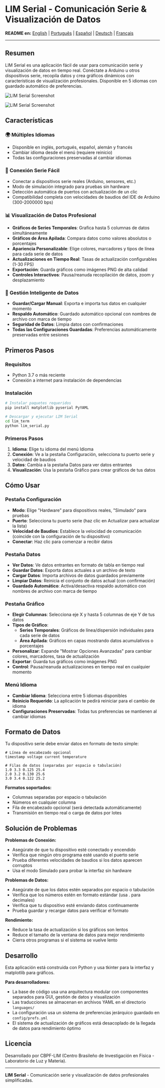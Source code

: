 # LIM Serial - Comunicación Serie & Visualización de Datos

**README en:** [English](../README.md) | [Português](README_pt-br.md) | [Español](README_es.md) | [Deutsch](README_de.md) | [Français](README_fr.md)

---

## Resumen

LIM Serial es una aplicación fácil de usar para comunicación serie y visualización de datos en tiempo real. Conéctate a Arduino u otros dispositivos serie, recopila datos y crea gráficos dinámicos con características de visualización profesionales. Disponible en 5 idiomas con guardado automático de preferencias.

![LIM Serial Screenshot](shot.png)

![LIM Serial Screenshot](shot_stacked.png)

## Características

### 🌍 **Múltiples Idiomas**
- Disponible en inglés, portugués, español, alemán y francés
- Cambiar idioma desde el menú (requiere reinicio)
- Todas las configuraciones preservadas al cambiar idiomas

### 📡 **Conexión Serie Fácil**
- Conectar a dispositivos serie reales (Arduino, sensores, etc.)
- Modo de simulación integrado para pruebas sin hardware
- Detección automática de puertos con actualización de un clic
- Compatibilidad completa con velocidades de baudios del IDE de Arduino (300-2000000 bps)

### 📊 **Visualización de Datos Profesional**
- **Gráficos de Series Temporales**: Grafica hasta 5 columnas de datos simultáneamente
- **Gráficos de Área Apilada**: Compara datos como valores absolutos o porcentajes
- **Apariencia Personalizable**: Elige colores, marcadores y tipos de línea para cada serie de datos
- **Actualizaciones en Tiempo Real**: Tasas de actualización configurables (1-30 FPS)
- **Exportación**: Guarda gráficos como imágenes PNG de alta calidad
- **Controles Interactivos**: Pausa/reanuda recopilación de datos, zoom y desplazamiento

### 💾 **Gestión Inteligente de Datos**
- **Guardar/Cargar Manual**: Exporta e importa tus datos en cualquier momento
- **Respaldo Automático**: Guardado automático opcional con nombres de archivo con marca de tiempo
- **Seguridad de Datos**: Limpia datos con confirmaciones
- **Todas las Configuraciones Guardadas**: Preferencias automáticamente preservadas entre sesiones

## Primeros Pasos

### Requisitos
- Python 3.7 o más reciente
- Conexión a internet para instalación de dependencias

### Instalación
```bash
# Instalar paquetes requeridos
pip install matplotlib pyserial PyYAML

# Descargar y ejecutar LIM Serial
cd lim_term
python lim_serial.py
```

### Primeros Pasos
1. **Idioma**: Elige tu idioma del menú Idioma
2. **Conexión**: Ve a la pestaña Configuración, selecciona tu puerto serie y velocidad de baudios
3. **Datos**: Cambia a la pestaña Datos para ver datos entrantes
4. **Visualización**: Usa la pestaña Gráfico para crear gráficos de tus datos

## Cómo Usar

### Pestaña Configuración
- **Modo**: Elige "Hardware" para dispositivos reales, "Simulado" para pruebas
- **Puerto**: Selecciona tu puerto serie (haz clic en Actualizar para actualizar la lista)
- **Velocidad de Baudios**: Establece la velocidad de comunicación (coincide con la configuración de tu dispositivo)
- **Conectar**: Haz clic para comenzar a recibir datos

### Pestaña Datos
- **Ver Datos**: Ve datos entrantes en formato de tabla en tiempo real
- **Guardar Datos**: Exporta datos actuales a un archivo de texto
- **Cargar Datos**: Importa archivos de datos guardados previamente
- **Limpiar Datos**: Reinicia el conjunto de datos actual (con confirmación)
- **Guardado Automático**: Activa/desactiva respaldo automático con nombres de archivo con marca de tiempo

### Pestaña Gráfico
- **Elegir Columnas**: Selecciona eje X y hasta 5 columnas de eje Y de tus datos
- **Tipos de Gráfico**:
  - **Series Temporales**: Gráficos de línea/dispersión individuales para cada serie de datos
  - **Área Apilada**: Gráficos en capas mostrando datos acumulativos o porcentajes
- **Personalizar**: Expande "Mostrar Opciones Avanzadas" para cambiar colores, marcadores, tasa de actualización
- **Exportar**: Guarda tus gráficos como imágenes PNG
- **Control**: Pausa/reanuda actualizaciones en tiempo real en cualquier momento

### Menú Idioma
- **Cambiar Idioma**: Selecciona entre 5 idiomas disponibles
- **Reinicio Requerido**: La aplicación te pedirá reiniciar para el cambio de idioma
- **Configuraciones Preservadas**: Todas tus preferencias se mantienen al cambiar idiomas

## Formato de Datos

Tu dispositivo serie debe enviar datos en formato de texto simple:

```
# Línea de encabezado opcional
timestamp voltage current temperature

# Filas de datos (separadas por espacio o tabulación)
1.0 3.3 0.125 25.4
2.0 3.2 0.130 25.6
3.0 3.4 0.122 25.2
```

**Formatos soportados:**
- Columnas separadas por espacio o tabulación
- Números en cualquier columna
- Fila de encabezado opcional (será detectada automáticamente)
- Transmisión en tiempo real o carga de datos por lotes

## Solución de Problemas

**Problemas de Conexión:**
- Asegúrate de que tu dispositivo esté conectado y encendido
- Verifica que ningún otro programa esté usando el puerto serie
- Prueba diferentes velocidades de baudios si los datos aparecen corruptos
- Usa el modo Simulado para probar la interfaz sin hardware

**Problemas de Datos:**
- Asegúrate de que los datos estén separados por espacio o tabulación
- Verifica que los números estén en formato estándar (usa . para decimales)
- Verifica que tu dispositivo esté enviando datos continuamente
- Prueba guardar y recargar datos para verificar el formato

**Rendimiento:**
- Reduce la tasa de actualización si los gráficos son lentos
- Reduce el tamaño de la ventana de datos para mejor rendimiento
- Cierra otros programas si el sistema se vuelve lento

## Desarrollo

Esta aplicación está construida con Python y usa tkinter para la interfaz y matplotlib para gráficos.

**Para desarrolladores:**
- La base de código usa una arquitectura modular con componentes separados para GUI, gestión de datos y visualización
- Las traducciones se almacenan en archivos YAML en el directorio `languages/`
- La configuración usa un sistema de preferencias jerárquico guardado en `config/prefs.yml`
- El sistema de actualización de gráficos está desacoplado de la llegada de datos para rendimiento óptimo

## Licencia

Desarrollado por CBPF-LIM (Centro Brasileño de Investigación en Física - Laboratorio de Luz y Materia).

---

**LIM Serial** - Comunicación serie y visualización de datos profesionales simplificadas.